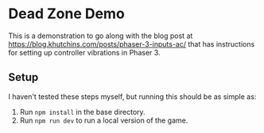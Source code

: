 # Dead Zone Demo

This is a demonstration to go along with the blog post at https://blog.khutchins.com/posts/phaser-3-inputs-ac/ that has instructions for setting up controller vibrations in Phaser 3.

## Setup

I haven't tested these steps myself, but running this should be as simple as:

1. Run `npm install` in the base directory.
2. Run `npm run dev` to run a local version of the game.